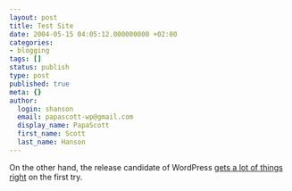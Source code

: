 ```yaml
---
layout: post
title: Test Site
date: 2004-05-15 04:05:12.000000000 +02:00
categories:
- blogging
tags: []
status: publish
type: post
published: true
meta: {}
author:
  login: shanson
  email: papascott-wp@gmail.com
  display_name: PapaScott
  first_name: Scott
  last_name: Hanson
---
```

<p>On the other hand, the release candidate of WordPress <a title="PapaScott Wordpressed, a release candidate" href="http://www.papascott.de/wordpress/"> gets a lot of things right</a> on the first try.</p>
